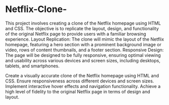 # Netflix-Clone-
This project involves creating a clone of the Netflix homepage using HTML and CSS. The objective is to replicate the layout, design, and functionality of the original Netflix page to provide users with a familiar browsing experience.
Layout Replication: The clone will mimic the layout of the Netflix homepage, featuring a hero section with a prominent background image or video, rows of content thumbnails, and a footer section.
Responsive Design: The page will be designed to be fully responsive, ensuring optimal viewing and usability across various devices and screen sizes, including desktops, tablets, and smartphones.


Create a visually accurate clone of the Netflix homepage using HTML and CSS.
Ensure responsiveness across different devices and screen sizes.
Implement interactive hover effects and navigation functionality.
Achieve a high level of fidelity to the original Netflix page in terms of design and layout.
